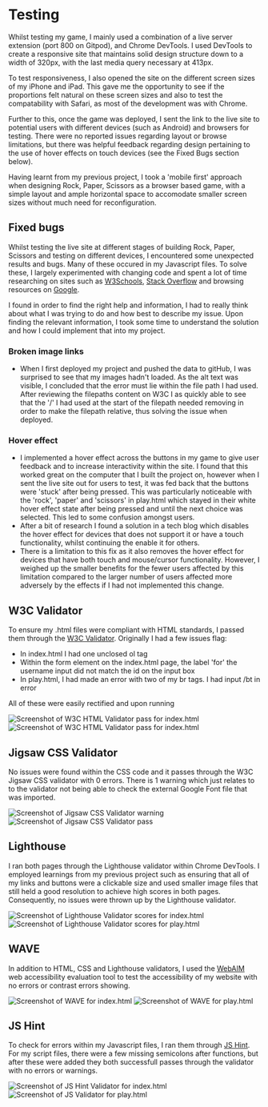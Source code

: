 # Testing

Whilst testing my game, I mainly used a combination of a live server extension (port 800 on Gitpod), and Chrome DevTools.
I used DevTools to create a responsive site that maintains solid design structure down to a width of 320px, with the last media query necessary at 413px.

To test responsiveness, I also opened the site on the different screen sizes of my iPhone and iPad. This gave me the opportunity to see if the proportions felt natural on these screen sizes and also to test the compatability with Safari, as most of the development was with Chrome.

Further to this, once the game was deployed, I sent the link to the live site to potential users with different devices (such as Android) and browsers for testing. There were no reported issues regarding layout or browse limitations, but there was helpful feedback regarding design pertaining to the use of hover effects on touch devices (see the Fixed Bugs section below).

Having learnt from my previous project, I took a 'mobile first' approach when designing Rock, Paper, Scissors as a browser based game, with a simple layout and ample horizontal space to accomodate smaller screen sizes without much need for reconfiguration.

## Fixed bugs

Whilst testing the live site at different stages of building Rock, Paper, Scissors and testing on different devices, I encountered some unexpected results and bugs. Many of these occured in my Javascript files. To solve these, I largely experimented with changing code and spent a lot of time researching on sites such as [W3Schools](https://www.w3schools.com/html/), [Stack Overflow](https://stackoverflow.com/) and browsing resources on [Google](https://www.google.com/).

I found in order to find the right help and information, I had to really think about what I was trying to do and how best to describe my issue. Upon finding the relevant information, I took some time to understand the solution and how I could implement that into my project.

### Broken image links
- When I first deployed my project and pushed the data to gitHub, I was surprised to see that my images hadn't loaded. As the alt text was visible, I concluded that the error must lie within the file path I had used. After reviewing the filepaths content on W3C I as quickly able to see that the '/' I had used at the start of the filepath needed removing in order to make the filepath relative, thus solving the issue when deployed.

### Hover effect
- I implemented a hover effect across the buttons in my game to give user feedback and to increase interactivity within the site. I found that this worked great on the computer that I built the project on, however when I sent the live site out for users to test, it was fed back that the buttons were 'stuck' after being pressed.
This was particularly noticeable with the 'rock', 'paper' and 'scissors' in play.html which stayed in their white hover effect state after being pressed and until the next choice was selected. This led to some confusion amongst users.
- After a bit of research I found a solution in a tech blog which disables the hover effect for devices that does not support it or have a touch functionality, whilst continuing the enable it for others.
- There is a limitation to this fix as it also removes the hover effect for devices that have both touch and mouse/cursor functionality. However, I weighed up the smaller benefits for the fewer users affected by this limitation compared to the larger number of users affected more adversely by the effects if I had not implemented this change.

## W3C Validator

To ensure my .html files were compliant with HTML standards, I passed them through the [W3C Validator](https://validator.w3.org/). Originally I had a few issues flag:
- In index.html I had one unclosed ol tag
- Within the form element on the index.html page, the label 'for' the username input did not match the id on the input box
- In play.html, I had made an error with two of my br tags. I had input /bt in error

All of these were easily rectified and upon running 

![Screenshot of W3C HTML Validator pass for index.html](docs-images/html-validator-index.png)
![Screenshot of W3C HTML Validator pass for index.html](docs-images/html-validator-play.png)

## Jigsaw CSS Validator

No issues were found within the CSS code and it passes through the W3C Jigsaw CSS validator with 0 errors. There is 1 warning which just relates to to the validator not being able to check the external Google Font file that was imported.

![Screenshot of Jigsaw CSS Validator warning](docs-images/css-validator-warning.png)
![Screenshot of Jigsaw CSS Validator pass](docs-images/css-validation.png)

## Lighthouse

I ran both pages through the Lighthouse validator within Chrome DevTools. I employed learnings from my previous project such as ensuring that all of my links and buttons were a clickable size and used smaller image files that still held a good resolution to achieve high scores in both pages. Consequently, no issues were thrown up by the Lighthouse validator.

![Screenshot of Lighthouse Validator scores for index.html](docs-images/index-lighthouse-screenshot.png)
![Screenshot of Lighthouse Validator scores for play.html](docs-images/play-lighthouse-screenshot.png)

## WAVE

In addition to HTML, CSS and Lighthouse validators, I used the [WebAIM](https://wave.webaim.org/) web accessibility evaluation tool to test the accessibility of my website with no errors or contrast errors showing.

![Screenshot of WAVE for index.html](docs-images/wave-index-screenshot.png)
![Screenshot of WAVE for play.html](docs-images/wave-play-screenshot.png)

## JS Hint

To check for errors within my Javascript files, I ran them through [JS Hint](https://jshint.com/). For my script files, there were a few missing semicolons after functions, but after these were added they both successfull passes through the validator with no errors or warnings.

![Screenshot of JS Hint Validator for index.html](docs-images/js-validator-index.png)
![Screenshot of JS Validator for play.html](docs-images/js-validator-play.png)
